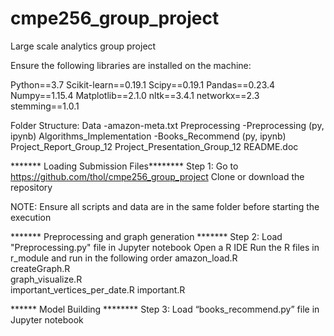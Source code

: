 # cmpe256_group_project
Large scale analytics group project

Ensure the following libraries are installed on the machine:

Python==3.7
Scikit-learn==0.19.1
Scipy==0.19.1
Pandas==0.23.4
Numpy==1.15.4
Matplotlib==2.1.0
nltk==3.4.1
networkx==2.3
stemming==1.0.1

Folder Structure:
Data
	-amazon-meta.txt
Preprocessing
	-Preprocessing (py, ipynb)
Algorithms_Implementation
	-Books_Recommend (py, ipynb)
Project_Report_Group_12
Project_Presentation_Group_12
README.doc



******* Loading Submission Files********
Step 1: Go to https://github.com/thol/cmpe256_group_project
Clone or download the repository

NOTE: Ensure all scripts and data are in the same folder before starting the execution

******* Preprocessing and graph generation *******
Step 2: Load "Preprocessing.py" file in Jupyter notebook
Open a R IDE
Run the R files in r_module and run in the following order
amazon_load.R			
createGraph.R			
graph_visualize.R		
important_vertices_per_date.R
important.R

****** Model Building ********
 Step 3: Load “books_recommend.py” file in Jupyter notebook

